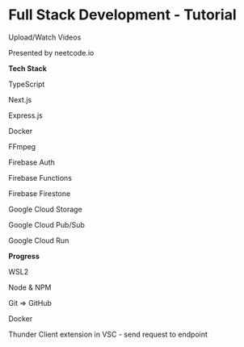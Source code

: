 # Full Stack Development - Tutorial
Upload/Watch Videos

Presented by neetcode.io

**Tech Stack**

TypeScript

Next.js

Express.js

Docker

FFmpeg

Firebase Auth

Firebase Functions

Firebase Firestone

Google Cloud Storage

Google Cloud Pub/Sub

Google Cloud Run

**Progress**

WSL2

Node & NPM

Git => GitHub

Docker

Thunder Client extension in VSC - send request to endpoint